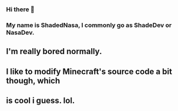 ### Hi there 👋
### My name is ShadedNasa, I commonly go as ShadeDev or NasaDev.

## I'm really bored normally.
## I like to modify Minecraft's source code a bit though, which
## is cool i guess. lol.

